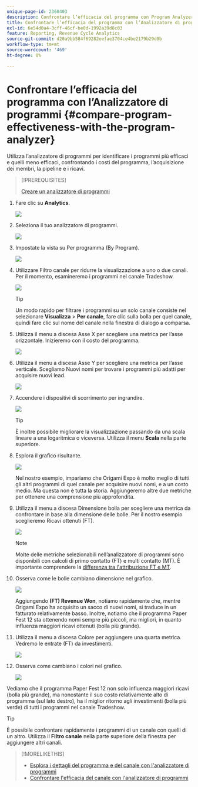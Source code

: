 ```yaml
---
unique-page-id: 2360403
description: Confrontare l’efficacia del programma con Program Analyzer (Analizzatore di programmi) - Documentazione di Marketo - Documentazione del prodotto
title: Confrontare l’efficacia del programma con l’Analizzatore di programmi
exl-id: 6e54d0a4-3cff-46cf-be0d-1992a39d8c03
feature: Reporting, Revenue Cycle Analytics
source-git-commit: d20a9bb584f69282eefae3704ce4be2179b29d0b
workflow-type: tm+mt
source-wordcount: '469'
ht-degree: 0%

---
```


# Confrontare l’efficacia del programma con l’Analizzatore di programmi {#compare-program-effectiveness-with-the-program-analyzer}

Utilizza l’analizzatore di programmi per identificare i programmi più efficaci e quelli meno efficaci, confrontando i costi del programma, l’acquisizione dei membri, la pipeline e i ricavi.

>[!PREREQUISITES]
>
>[Creare un analizzatore di programmi](/help/marketo/product-docs/reporting/revenue-cycle-analytics/program-analytics/create-a-program-analyzer.md)

1. Fare clic su **Analytics**.

   ![](assets/image2014-9-17-18-3a50-3a30.png)

1. Seleziona il tuo analizzatore di programmi.

   ![](assets/image2014-9-17-18-3a50-3a37.png)

1. Impostate la vista su Per programma (By Program).

   ![](assets/image2014-9-17-18-3a50-3a44.png)

1. Utilizzare Filtro canale per ridurre la visualizzazione a uno o due canali. Per il momento, esamineremo i programmi nel canale Tradeshow.

   ![](assets/image2014-9-17-18-3a51-3a2.png)

   >[!TIP]
   >
   >Un modo rapido per filtrare i programmi su un solo canale consiste nel selezionare **Visualizza** > **Per canale**, fare clic sulla bolla per quel canale, quindi fare clic sul nome del canale nella finestra di dialogo a comparsa.

1. Utilizza il menu a discesa Asse X per scegliere una metrica per l’asse orizzontale. Inizieremo con il costo del programma.

   ![](assets/image2014-9-17-18-3a52-3a16.png)

1. Utilizza il menu a discesa Asse Y per scegliere una metrica per l’asse verticale. Scegliamo Nuovi nomi per trovare i programmi più adatti per acquisire nuovi lead.

   ![](assets/image2014-9-17-18-3a52-3a26.png)

1. Accendere i dispositivi di scorrimento per ingrandire.

   ![](assets/image2014-9-17-18-3a53-3a9.png)

   >[!TIP]
   >
   >È inoltre possibile migliorare la visualizzazione passando da una scala lineare a una logaritmica o viceversa. Utilizza il menu **Scala** nella parte superiore.

1. Esplora il grafico risultante.

   ![](assets/image2014-9-17-18-3a53-3a49.png)

   Nel nostro esempio, impariamo che Origami Expo è molto meglio di tutti gli altri programmi di quel canale per acquisire nuovi nomi, e a un costo medio. Ma questa non è tutta la storia. Aggiungeremo altre due metriche per ottenere una comprensione più approfondita.

1. Utilizza il menu a discesa Dimensione bolla per scegliere una metrica da confrontare in base alla dimensione delle bolle. Per il nostro esempio sceglieremo Ricavi ottenuti (FT).

   ![](assets/image2014-9-17-18-3a54-3a25.png)

   >[!NOTE]
   >
   >Molte delle metriche selezionabili nell’analizzatore di programmi sono disponibili con calcoli di primo contatto (FT) e multi contatto (MT). È importante comprendere la [differenza tra l&#39;attribuzione FT e MT](/help/marketo/product-docs/reporting/revenue-cycle-analytics/revenue-tools/attribution/understanding-attribution.md).

1. Osserva come le bolle cambiano dimensione nel grafico.

   ![](assets/image2014-9-17-18-3a54-3a57.png)

   Aggiungendo **(FT) Revenue Won**, notiamo rapidamente che, mentre Origami Expo ha acquisito un sacco di nuovi nomi, si traduce in un fatturato relativamente basso. Inoltre, notiamo che il programma Paper Fest 12 sta ottenendo nomi sempre più piccoli, ma migliori, in quanto influenza maggiori ricavi ottenuti (bolla più grande).

1. Utilizza il menu a discesa Colore per aggiungere una quarta metrica. Vedremo le entrate (FT) da investimenti.

   ![](assets/image2014-9-17-18-3a55-3a33.png)

1. Osserva come cambiano i colori nel grafico.

   ![](assets/image2014-9-17-18-3a55-3a47.png)

Vediamo che il programma Paper Fest 12 non solo influenza maggiori ricavi (bolla più grande), ma nonostante il suo costo relativamente alto di programma (sul lato destro), ha il miglior ritorno agli investimenti (bolla più verde) di tutti i programmi nel canale Tradeshow.

>[!TIP]
>
>È possibile confrontare rapidamente i programmi di un canale con quelli di un altro. Utilizza il **Filtro canale** nella parte superiore della finestra per aggiungere altri canali.

>[!MORELIKETHIS]
>
>* [Esplora i dettagli del programma e del canale con l&#39;analizzatore di programmi](/help/marketo/product-docs/reporting/revenue-cycle-analytics/program-analytics/explore-program-and-channel-details-with-the-program-analyzer.md)
>* [Confrontare l&#39;efficacia del canale con l&#39;analizzatore di programmi](/help/marketo/product-docs/reporting/revenue-cycle-analytics/program-analytics/compare-channel-effectiveness-with-the-program-analyzer.md)
